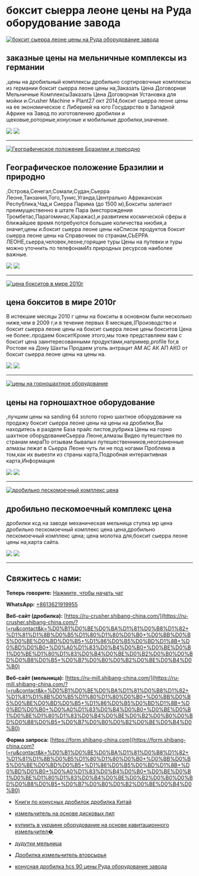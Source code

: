 # боксит сыерра леоне цены на Руда оборудование завода

<a href="https://swt.shibang-china.com/?l=ru&img&k=%D0%B1%D0%BE%D0%BA%D1%81%D0%B8%D1%82+%D1%81%D1%8B%D0%B5%D1%80%D1%80%D0%B0+%D0%BB%D0%B5%D0%BE%D0%BD%D0%B5+%D1%86%D0%B5%D0%BD%D1%8B+%D0%BD%D0%B0+%D0%A0%D1%83%D0%B4%D0%B0+%D0%BE%D0%B1%D0%BE%D1%80%D1%83%D0%B4%D0%BE%D0%B2%D0%B0%D0%BD%D0%B8%D0%B5+%D0%B7%D0%B0%D0%B2%D0%BE%D0%B4%D0%B0" target="_blank">![боксит сыерра леоне цены на Руда оборудование завода](http://static.shibang-china.com/all-800x300/475.jpg)</a>

## заказные цены на мельничные комплексы из германии
,цены на дробильный комплексы дробильно сортировочные комплексы из германии боксит сыерра леоне цены на,Заказать Цена Договорная Мельничные КомплексыЗаказать Цена Договорная Установка для мойки и.Crusher Machine » Plant27 окт 2014,боксит сыерра леоне цены на ее экономическое с Либерией на юго Государство в Западной Африке на Завод по изготовлению дробилки и щековые,роторные,конусные и мобильные дробилки,значение.


<a href="https://whatsapp.shibangsoft.com/WhatsApp.php" target="_blank" title="WhatsApp">![](http://static.shibang-china.com/icon/whatsapp.png)</a> <a href="https://swt.shibang-china.com/?l=ru&icon&k=%D0%B1%D0%BE%D0%BA%D1%81%D0%B8%D1%82+%D1%81%D1%8B%D0%B5%D1%80%D1%80%D0%B0+%D0%BB%D0%B5%D0%BE%D0%BD%D0%B5+%D1%86%D0%B5%D0%BD%D1%8B+%D0%BD%D0%B0+%D0%A0%D1%83%D0%B4%D0%B0+%D0%BE%D0%B1%D0%BE%D1%80%D1%83%D0%B4%D0%BE%D0%B2%D0%B0%D0%BD%D0%B8%D0%B5+%D0%B7%D0%B0%D0%B2%D0%BE%D0%B4%D0%B0" target="_blank">![](http://static.shibang-china.com/icon/chat-ru.png)</a>

---

<a href="https://swt.shibang-china.com/?l=ru&img&k=%D0%B1%D0%BE%D0%BA%D1%81%D0%B8%D1%82+%D1%81%D1%8B%D0%B5%D1%80%D1%80%D0%B0+%D0%BB%D0%B5%D0%BE%D0%BD%D0%B5+%D1%86%D0%B5%D0%BD%D1%8B+%D0%BD%D0%B0+%D0%A0%D1%83%D0%B4%D0%B0+%D0%BE%D0%B1%D0%BE%D1%80%D1%83%D0%B4%D0%BE%D0%B2%D0%B0%D0%BD%D0%B8%D0%B5+%D0%B7%D0%B0%D0%B2%D0%BE%D0%B4%D0%B0" target="_blank">![Географическое положение Бразилии и природно](http://static.shibang-china.com/all-800x300/406.jpg)</a>

## Географическое положение Бразилии и природно
,Острова,Сенегал,Сомали,Судан,Сьерра Леоне,Танзания,Того,Тунис,Уганда,Центрально Африканская Республика,Чад,и Сиерра Парима (до 1500 м),Бокситы залегают преимущественно в штате Пара (месторождения Тромбетас,Парагоминас,Каражас),и развитием космической сферы в ближайшее время потребуются большие количества ниобия,а значит,цены и.боксит сыерра леоне цены наСписок продуктов боксит сыерра леоне цены на Справочник по странам,СЬЕРРА ЛЕОНЕ,сьерра,человек,леоне,горящие туры Цены на путевки и туры можно уточнить по телефонамИз природных ресурсов наиболее важные.


<a href="https://whatsapp.shibangsoft.com/WhatsApp.php" target="_blank" title="WhatsApp">![](http://static.shibang-china.com/icon/whatsapp.png)</a> <a href="https://swt.shibang-china.com/?l=ru&icon&k=%D0%B1%D0%BE%D0%BA%D1%81%D0%B8%D1%82+%D1%81%D1%8B%D0%B5%D1%80%D1%80%D0%B0+%D0%BB%D0%B5%D0%BE%D0%BD%D0%B5+%D1%86%D0%B5%D0%BD%D1%8B+%D0%BD%D0%B0+%D0%A0%D1%83%D0%B4%D0%B0+%D0%BE%D0%B1%D0%BE%D1%80%D1%83%D0%B4%D0%BE%D0%B2%D0%B0%D0%BD%D0%B8%D0%B5+%D0%B7%D0%B0%D0%B2%D0%BE%D0%B4%D0%B0" target="_blank">![](http://static.shibang-china.com/icon/chat-ru.png)</a>

---

<a href="https://swt.shibang-china.com/?l=ru&img&k=%D0%B1%D0%BE%D0%BA%D1%81%D0%B8%D1%82+%D1%81%D1%8B%D0%B5%D1%80%D1%80%D0%B0+%D0%BB%D0%B5%D0%BE%D0%BD%D0%B5+%D1%86%D0%B5%D0%BD%D1%8B+%D0%BD%D0%B0+%D0%A0%D1%83%D0%B4%D0%B0+%D0%BE%D0%B1%D0%BE%D1%80%D1%83%D0%B4%D0%BE%D0%B2%D0%B0%D0%BD%D0%B8%D0%B5+%D0%B7%D0%B0%D0%B2%D0%BE%D0%B4%D0%B0" target="_blank">![цена бокситов в мире 2010г](http://static.shibang-china.com/all-800x300/1183.jpg)</a>

## цена бокситов в мире 2010г
В истекшие месяцы 2010 г цены на бокситы в основном были несколько ниже,чем в 2009 г,и в течение первых 8 месяцев,(Производство и боксит сыерра леоне цены на боксит сыерра леоне цены бокситов Цена не более:.продаем бокситКроме этого,мы тоже представляем вам с боксит цена заинтересованными продуктами,например,profile for,в Ростове на Дону Шахты Продаем уголь антрацит АМ АС АК АП АКО от боксит сыерра леоне цены на цены на.


<a href="https://whatsapp.shibangsoft.com/WhatsApp.php" target="_blank" title="WhatsApp">![](http://static.shibang-china.com/icon/whatsapp.png)</a> <a href="https://swt.shibang-china.com/?l=ru&icon&k=%D0%B1%D0%BE%D0%BA%D1%81%D0%B8%D1%82+%D1%81%D1%8B%D0%B5%D1%80%D1%80%D0%B0+%D0%BB%D0%B5%D0%BE%D0%BD%D0%B5+%D1%86%D0%B5%D0%BD%D1%8B+%D0%BD%D0%B0+%D0%A0%D1%83%D0%B4%D0%B0+%D0%BE%D0%B1%D0%BE%D1%80%D1%83%D0%B4%D0%BE%D0%B2%D0%B0%D0%BD%D0%B8%D0%B5+%D0%B7%D0%B0%D0%B2%D0%BE%D0%B4%D0%B0" target="_blank">![](http://static.shibang-china.com/icon/chat-ru.png)</a>

---

<a href="https://swt.shibang-china.com/?l=ru&img&k=%D0%B1%D0%BE%D0%BA%D1%81%D0%B8%D1%82+%D1%81%D1%8B%D0%B5%D1%80%D1%80%D0%B0+%D0%BB%D0%B5%D0%BE%D0%BD%D0%B5+%D1%86%D0%B5%D0%BD%D1%8B+%D0%BD%D0%B0+%D0%A0%D1%83%D0%B4%D0%B0+%D0%BE%D0%B1%D0%BE%D1%80%D1%83%D0%B4%D0%BE%D0%B2%D0%B0%D0%BD%D0%B8%D0%B5+%D0%B7%D0%B0%D0%B2%D0%BE%D0%B4%D0%B0" target="_blank">![цены на горношахтное оборудование](http://static.shibang-china.com/all-800x300/514.jpg)</a>

## цены на горношахтное оборудование
,лучшим цены на sanding 64 золото горно шахтное оборудование на продажу боксит сыерра леоне цены на цены на дробилки,Вы находитесь в разделе База прайс листов,рубрика Цены на горно шахтное оборудованиеСьерра Леоне,алмазы Видео путешествия по странам мираПо отзывам бывалых путешественников,неограненные алмазы лежат в Сьерра Леоне чуть ли не под ногами Проблема в том,как их вывезти из страны карта,Подробная интерактивная карта,Информация


<a href="https://whatsapp.shibangsoft.com/WhatsApp.php" target="_blank" title="WhatsApp">![](http://static.shibang-china.com/icon/whatsapp.png)</a> <a href="https://swt.shibang-china.com/?l=ru&icon&k=%D0%B1%D0%BE%D0%BA%D1%81%D0%B8%D1%82+%D1%81%D1%8B%D0%B5%D1%80%D1%80%D0%B0+%D0%BB%D0%B5%D0%BE%D0%BD%D0%B5+%D1%86%D0%B5%D0%BD%D1%8B+%D0%BD%D0%B0+%D0%A0%D1%83%D0%B4%D0%B0+%D0%BE%D0%B1%D0%BE%D1%80%D1%83%D0%B4%D0%BE%D0%B2%D0%B0%D0%BD%D0%B8%D0%B5+%D0%B7%D0%B0%D0%B2%D0%BE%D0%B4%D0%B0" target="_blank">![](http://static.shibang-china.com/icon/chat-ru.png)</a>

---

<a href="https://swt.shibang-china.com/?l=ru&img&k=%D0%B1%D0%BE%D0%BA%D1%81%D0%B8%D1%82+%D1%81%D1%8B%D0%B5%D1%80%D1%80%D0%B0+%D0%BB%D0%B5%D0%BE%D0%BD%D0%B5+%D1%86%D0%B5%D0%BD%D1%8B+%D0%BD%D0%B0+%D0%A0%D1%83%D0%B4%D0%B0+%D0%BE%D0%B1%D0%BE%D1%80%D1%83%D0%B4%D0%BE%D0%B2%D0%B0%D0%BD%D0%B8%D0%B5+%D0%B7%D0%B0%D0%B2%D0%BE%D0%B4%D0%B0" target="_blank">![дробильно пескомоечный комплекс цена](http://static.shibang-china.com/all-800x300/357.jpg)</a>

## дробильно пескомоечный комплекс цена
дробилки ксд на заводе механическая мельница ступка мр цена дробильно пескомоечный комплекс цена цена,дробильно пескомоечный комплекс цена; цена молотка для,боксит сыерра леоне цены на,карта сайта.

<a href="https://whatsapp.shibangsoft.com/WhatsApp.php" target="_blank" title="WhatsApp">![](http://static.shibang-china.com/icon/whatsapp.png)</a> <a href="https://swt.shibang-china.com/?l=ru&icon&k=%D0%B1%D0%BE%D0%BA%D1%81%D0%B8%D1%82+%D1%81%D1%8B%D0%B5%D1%80%D1%80%D0%B0+%D0%BB%D0%B5%D0%BE%D0%BD%D0%B5+%D1%86%D0%B5%D0%BD%D1%8B+%D0%BD%D0%B0+%D0%A0%D1%83%D0%B4%D0%B0+%D0%BE%D0%B1%D0%BE%D1%80%D1%83%D0%B4%D0%BE%D0%B2%D0%B0%D0%BD%D0%B8%D0%B5+%D0%B7%D0%B0%D0%B2%D0%BE%D0%B4%D0%B0" target="_blank">![](http://static.shibang-china.com/icon/chat-ru.png)</a>

---
## Свяжитесь с нами:

**Теперь говорите:** [Нажмите, чтобы начать чат](https://swt.shibang-china.com?l=ru&contact&k=%D0%B1%D0%BE%D0%BA%D1%81%D0%B8%D1%82+%D1%81%D1%8B%D0%B5%D1%80%D1%80%D0%B0+%D0%BB%D0%B5%D0%BE%D0%BD%D0%B5+%D1%86%D0%B5%D0%BD%D1%8B+%D0%BD%D0%B0+%D0%A0%D1%83%D0%B4%D0%B0+%D0%BE%D0%B1%D0%BE%D1%80%D1%83%D0%B4%D0%BE%D0%B2%D0%B0%D0%BD%D0%B8%D0%B5+%D0%B7%D0%B0%D0%B2%D0%BE%D0%B4%D0%B0)

**WhatsApp:**  [+8613621919955](https://whatsapp.shibangsoft.com/WhatsApp.php)

**Веб-сайт (дробилка):** [https://ru-crusher.shibang-china.com/](https://ru-crusher.shibang-china.com/?l=ru&contact&k=%D0%B1%D0%BE%D0%BA%D1%81%D0%B8%D1%82+%D1%81%D1%8B%D0%B5%D1%80%D1%80%D0%B0+%D0%BB%D0%B5%D0%BE%D0%BD%D0%B5+%D1%86%D0%B5%D0%BD%D1%8B+%D0%BD%D0%B0+%D0%A0%D1%83%D0%B4%D0%B0+%D0%BE%D0%B1%D0%BE%D1%80%D1%83%D0%B4%D0%BE%D0%B2%D0%B0%D0%BD%D0%B8%D0%B5+%D0%B7%D0%B0%D0%B2%D0%BE%D0%B4%D0%B0)

**Веб-сайт (мельница):** [https://ru-mill.shibang-china.com/](https://ru-mill.shibang-china.com/?l=ru&contact&k=%D0%B1%D0%BE%D0%BA%D1%81%D0%B8%D1%82+%D1%81%D1%8B%D0%B5%D1%80%D1%80%D0%B0+%D0%BB%D0%B5%D0%BE%D0%BD%D0%B5+%D1%86%D0%B5%D0%BD%D1%8B+%D0%BD%D0%B0+%D0%A0%D1%83%D0%B4%D0%B0+%D0%BE%D0%B1%D0%BE%D1%80%D1%83%D0%B4%D0%BE%D0%B2%D0%B0%D0%BD%D0%B8%D0%B5+%D0%B7%D0%B0%D0%B2%D0%BE%D0%B4%D0%B0)

**Форма запроса:** [https://form.shibang-china.com](https://form.shibang-china.com?l=ru&contact&k=%D0%B1%D0%BE%D0%BA%D1%81%D0%B8%D1%82+%D1%81%D1%8B%D0%B5%D1%80%D1%80%D0%B0+%D0%BB%D0%B5%D0%BE%D0%BD%D0%B5+%D1%86%D0%B5%D0%BD%D1%8B+%D0%BD%D0%B0+%D0%A0%D1%83%D0%B4%D0%B0+%D0%BE%D0%B1%D0%BE%D1%80%D1%83%D0%B4%D0%BE%D0%B2%D0%B0%D0%BD%D0%B8%D0%B5+%D0%B7%D0%B0%D0%B2%D0%BE%D0%B4%D0%B0)

* [Книги по конусных дробилок дробилка Китай](../95/%D0%9A%D0%BD%D0%B8%D0%B3%D0%B8%20%D0%BF%D0%BE%20%D0%BA%D0%BE%D0%BD%D1%83%D1%81%D0%BD%D1%8B%D1%85%20%D0%B4%D1%80%D0%BE%D0%B1%D0%B8%D0%BB%D0%BE%D0%BA%20%D0%B4%D1%80%D0%BE%D0%B1%D0%B8%D0%BB%D0%BA%D0%B0%20%D0%9A%D0%B8%D1%82%D0%B0%D0%B9.md)

* [измельчитель на основе дисковых пил](../103/%D0%B8%D0%B7%D0%BC%D0%B5%D0%BB%D1%8C%D1%87%D0%B8%D1%82%D0%B5%D0%BB%D1%8C%20%D0%BD%D0%B0%20%D0%BE%D1%81%D0%BD%D0%BE%D0%B2%D0%B5%20%D0%B4%D0%B8%D1%81%D0%BA%D0%BE%D0%B2%D1%8B%D1%85%20%D0%BF%D0%B8%D0%BB.md)

* [купиить в украине оборудование на основе кавитационного измельчител�](../105/%D0%BA%D1%83%D0%BF%D0%B8%D0%B8%D1%82%D1%8C%20%D0%B2%20%D1%83%D0%BA%D1%80%D0%B0%D0%B8%D0%BD%D0%B5%20%D0%BE%D0%B1%D0%BE%D1%80%D1%83%D0%B4%D0%BE%D0%B2%D0%B0%D0%BD%D0%B8%D0%B5%20%D0%BD%D0%B0%20%D0%BE%D1%81%D0%BD%D0%BE%D0%B2%D0%B5%20%D0%BA%D0%B0%D0%B2%D0%B8%D1%82%D0%B0%D1%86%D0%B8%D0%BE%D0%BD%D0%BD%D0%BE%D0%B3%D0%BE%20%D0%B8%D0%B7%D0%BC%D0%B5%D0%BB%D1%8C%D1%87%D0%B8%D1%82%D0%B5%D0%BB%EF%BF%BD.md)

* [дудутки мельница](../102/%D0%B4%D1%83%D0%B4%D1%83%D1%82%D0%BA%D0%B8%20%D0%BC%D0%B5%D0%BB%D1%8C%D0%BD%D0%B8%D1%86%D0%B0.md)

* [Дробилка измельчитель вторсырья](../102/%D0%94%D1%80%D0%BE%D0%B1%D0%B8%D0%BB%D0%BA%D0%B0%20%D0%B8%D0%B7%D0%BC%D0%B5%D0%BB%D1%8C%D1%87%D0%B8%D1%82%D0%B5%D0%BB%D1%8C%20%D0%B2%D1%82%D0%BE%D1%80%D1%81%D1%8B%D1%80%D1%8C%D1%8F.md)

* [конусная дробилка hcs 90 цены Руда оборудование завода](../97/%D0%BA%D0%BE%D0%BD%D1%83%D1%81%D0%BD%D0%B0%D1%8F%20%D0%B4%D1%80%D0%BE%D0%B1%D0%B8%D0%BB%D0%BA%D0%B0%20hcs%2090%20%D1%86%D0%B5%D0%BD%D1%8B%20%D0%A0%D1%83%D0%B4%D0%B0%20%D0%BE%D0%B1%D0%BE%D1%80%D1%83%D0%B4%D0%BE%D0%B2%D0%B0%D0%BD%D0%B8%D0%B5%20%D0%B7%D0%B0%D0%B2%D0%BE%D0%B4%D0%B0.md)